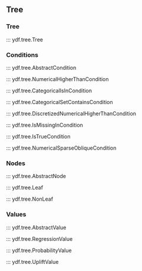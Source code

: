 ## Tree

### Tree

::: ydf.tree.Tree

### Conditions

::: ydf.tree.AbstractCondition

::: ydf.tree.NumericalHigherThanCondition

::: ydf.tree.CategoricalIsInCondition

::: ydf.tree.CategoricalSetContainsCondition

::: ydf.tree.DiscretizedNumericalHigherThanCondition

::: ydf.tree.IsMissingInCondition

::: ydf.tree.IsTrueCondition

::: ydf.tree.NumericalSparseObliqueCondition

### Nodes

::: ydf.tree.AbstractNode

::: ydf.tree.Leaf

::: ydf.tree.NonLeaf

### Values

::: ydf.tree.AbstractValue

::: ydf.tree.RegressionValue

::: ydf.tree.ProbabilityValue

::: ydf.tree.UpliftValue

